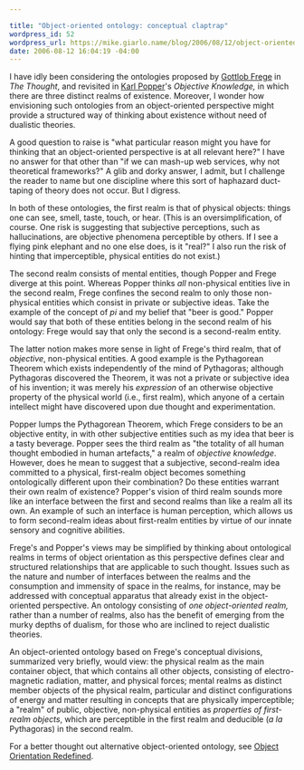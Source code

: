 ```yaml
---

title: "Object-oriented ontology: conceptual claptrap"
wordpress_id: 52
wordpress_url: https://mike.giarlo.name/blog/2006/08/12/object-oriented-ontology-conceptual-claptrap/
date: 2006-08-12 16:04:19 -04:00
---
```

I have idly been considering the ontologies proposed by <a target="_blank" href="http://en.wikipedia.org/wiki/Frege">Gottlob Frege</a> in <em>The Thought</em>, and revisited in <a target="_blank" href="http://en.wikipedia.org/wiki/Karl_Popper">Karl Popper</a>'s <em>Objective Knowledge,</em> in which there are three distinct realms of existence.  Moreover, I wonder how envisioning such ontologies from an object-oriented perspective might provide a structured way of thinking about existence without need of dualistic theories.

A good question to raise is "what particular reason might you have for thinking that an object-oriented perspective is at all relevant here?"  I have no answer for that other than "if we can mash-up web services, why not theoretical frameworks?"  A glib and dorky answer, I admit, but I challenge the reader to name but one discipline where this sort of haphazard duct-taping of theory does not occur.  But I digress.

In both of these ontologies, the first realm is that of physical objects: things one can see, smell, taste, touch, or hear.  (This is an oversimplification, of course.  One risk is suggesting that subjective perceptions, such as hallucinations, are objective phenomena perceptible by others.  If I see a flying pink elephant and no one else does, is it "real?"  I also run the risk of hinting that imperceptible, physical entities do not exist.)

The second realm consists of mental entities, though Popper and Frege diverge at this point.  Whereas Popper thinks <em>all</em> non-physical entities live in the second realm, Frege confines the second realm to only those non-physical entities which consist in private or subjective ideas.  Take the example of the concept of <em>pi</em> and my belief that "beer is good."  Popper would say that both of these entities belong in the second realm of his ontology: Frege would say that only the second is a second-realm entity.

The latter notion makes more sense in light of Frege's third realm, that of <em>objective</em>, non-physical entities.  A good example is the Pythagorean Theorem which exists independently of the mind of Pythagoras; although Pythagoras discovered the Theorem, it was not a private or subjective idea of his invention; it was merely his <em>expression</em> of an otherwise objective property of the physical world (i.e., first realm), which anyone of a certain intellect might have discovered upon due thought and experimentation.

Popper lumps the Pythagorean Theorem, which Frege considers to be an objective entity, in with other subjective entities such as my idea that beer is a tasty beverage.  Popper sees the third realm as "the totality of all human thought embodied in human artefacts," a realm of <em>objective knowledge</em>.  However, does he mean to suggest that a subjective, second-realm idea committed to a physical, first-realm object becomes something ontologically different upon their combination?  Do these entities warrant their own realm of existence?  Popper's vision of third realm sounds more like an interface between the first and second realms than like a realm all its own.  An example of such an interface is human perception, which allows us to form second-realm ideas about first-realm entities by virtue of our innate sensory and cognitive abilities.

Frege's and Popper's views may be simplified by thinking about ontological realms in terms of object orientation as this perspective defines clear and structured relationships that are applicable to such thought.  Issues such as the nature and number of interfaces between the realms and the consumption and immensity of space in the realms, for instance, may be addressed with conceptual apparatus that already exist in the object-oriented perspective.  An ontology consisting of <em>one object-oriented realm, </em>rather than a number of realms, also has the benefit of emerging from the murky depths of dualism, for those who are inclined to reject dualistic theories.

An object-oriented ontology based on Frege's conceptual divisions, summarized very briefly, would view: the physical realm as the main container object, that which contains all other objects, consisting of electro-magnetic radiation, matter, and physical forces; mental realms as distinct member objects of the physical realm, particular and distinct configurations of energy and matter resulting in concepts that are physically imperceptible; a "realm" of public, objective, non-physical entities as <em>properties of first-realm objects</em>, which are perceptible in the first realm and deducible (<em>a la</em> Pythagoras) in the second realm.

For a better thought out alternative object-oriented ontology, see <a target="_blank" href="http://www.interaction-design.org/mads/articles/object_orientation_redefined.html">Object Orientation Redefined</a>.

